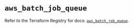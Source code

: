 # `aws_batch_job_queue`

Refer to the Terraform Registry for docs: [`aws_batch_job_queue`](https://registry.terraform.io/providers/hashicorp/aws/5.97.0/docs/resources/batch_job_queue).
